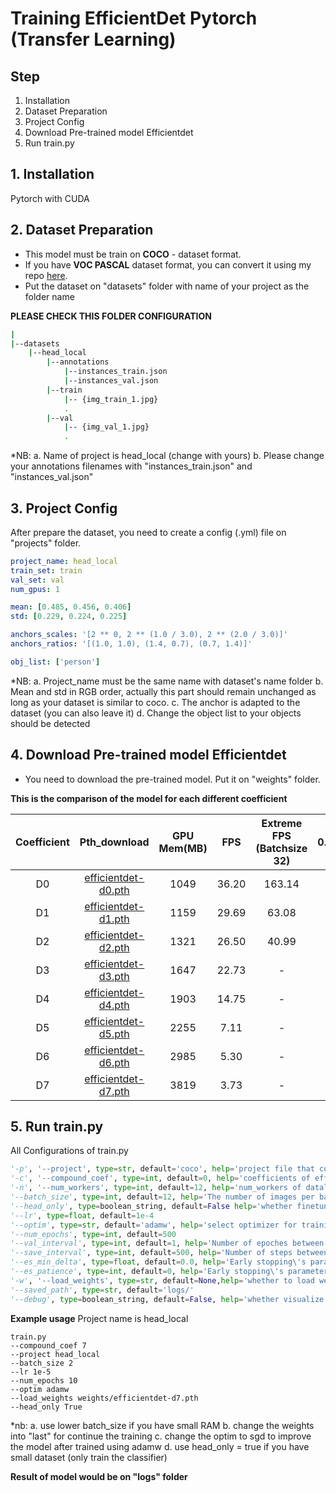 # Training EfficientDet Pytorch (Transfer Learning)
## Step
1. Installation
2. Dataset Preparation
3. Project Config 
4. Download Pre-trained model Efficientdet
5. Run train.py

## 1. Installation
Pytorch with CUDA


## 2. Dataset Preparation

- This model must be train on **COCO** - dataset format. 
- If you have **VOC PASCAL** dataset format, you can convert it using my repo [here](??????????).
- Put the dataset on "datasets" folder with name of your project as the folder name

**PLEASE CHECK THIS FOLDER CONFIGURATION**
```bash
|
|--datasets
    |--head_local
        |--annotations
            |--instances_train.json
            |--instances_val.json
        |--train
            |-- {img_train_1.jpg}
            .
        |--val
            |-- {img_val_1.jpg}
            .
```
*NB:
a. Name of project is head_local (change with yours)
b. Please change your annotations filenames with "instances_train.json" and "instances_val.json"

## 3. Project Config
After prepare the dataset, you need to create a config (.yml) file on "projects" folder.
```yaml
project_name: head_local 
train_set: train
val_set: val
num_gpus: 1

mean: [0.485, 0.456, 0.406]
std: [0.229, 0.224, 0.225]

anchors_scales: '[2 ** 0, 2 ** (1.0 / 3.0), 2 ** (2.0 / 3.0)]'
anchors_ratios: '[(1.0, 1.0), (1.4, 0.7), (0.7, 1.4)]'

obj_list: ['person']
```
*NB:
a. Project_name must be the same name with dataset's name folder
b. Mean and std in RGB order, actually this part should remain unchanged as long as your dataset is similar to coco.
c. The anchor is adapted to the dataset (you can also leave it)
d. Change the object list to your objects should be detected

## 4. Download Pre-trained model Efficientdet
- You need to download the pre-trained model. Put it on "weights" folder.

**This is the comparison of the model for each different coefficient**

| Coefficient | Pth_download | GPU Mem(MB) | FPS | Extreme FPS (Batchsize 32) | mAP 0.5:0.95(this repo) | mAP 0.5:0.95(paper) |
| :-----: | :-----: | :------: | :------: | :------: | :-----: | :-----: |
| D0 | [efficientdet-d0.pth](https://github.com/zylo117/Yet-Another-Efficient-Pytorch/releases/download/1.0/efficientdet-d0.pth) | 1049 | 36.20 | 163.14 | 33.1 | 33.8
| D1 | [efficientdet-d1.pth](https://github.com/zylo117/Yet-Another-Efficient-Pytorch/releases/download/1.0/efficientdet-d1.pth) | 1159 | 29.69 | 63.08 | 38.8 | 39.6
| D2 | [efficientdet-d2.pth](https://github.com/zylo117/Yet-Another-Efficient-Pytorch/releases/download/1.0/efficientdet-d2.pth) | 1321 | 26.50 | 40.99 | 42.1 | 43.0
| D3 | [efficientdet-d3.pth](https://github.com/zylo117/Yet-Another-Efficient-Pytorch/releases/download/1.0/efficientdet-d3.pth) | 1647 | 22.73 | - | 45.6 | 45.8
| D4 | [efficientdet-d4.pth](https://github.com/zylo117/Yet-Another-Efficient-Pytorch/releases/download/1.0/efficientdet-d4.pth) | 1903 | 14.75 | - | 48.8 | 49.4
| D5 | [efficientdet-d5.pth](https://github.com/zylo117/Yet-Another-Efficient-Pytorch/releases/download/1.0/efficientdet-d5.pth) | 2255 | 7.11 | - | 50.2 | 50.7
| D6 | [efficientdet-d6.pth](https://github.com/zylo117/Yet-Another-Efficient-Pytorch/releases/download/1.0/efficientdet-d6.pth) | 2985 | 5.30 | - | 50.7 | 51.7
| D7 | [efficientdet-d7.pth](https://github.com/zylo117/Yet-Another-Efficient-Pytorch/releases/download/1.0/efficientdet-d7.pth) | 3819 | 3.73 | - | 51.2 | 52.2
## 5. Run train.py
All Configurations of train.py
```python
'-p', '--project', type=str, default='coco', help='project file that contains parameters'
'-c', '--compound_coef', type=int, default=0, help='coefficients of efficientdet'
'-n', '--num_workers', type=int, default=12, help='num_workers of dataloader'
'--batch_size', type=int, default=12, help='The number of images per batch among all devices'
'--head_only', type=boolean_string, default=False help='whether finetunes only the regressor and the classifier, useful in early stage convergence or small/easy dataset'
'--lr', type=float, default=1e-4
'--optim', type=str, default='adamw', help='select optimizer for training, suggest using \'admaw\' until the very final stage then switch to \'sgd\''
'--num_epochs', type=int, default=500
'--val_interval', type=int, default=1, help='Number of epoches between valing phases'
'--save_interval', type=int, default=500, help='Number of steps between saving'
'--es_min_delta', type=float, default=0.0, help='Early stopping\'s parameter: minimum change loss to qualify as an improvement'
'--es_patience', type=int, default=0, help='Early stopping\'s parameter: number of epochs with no improvement after which training will be stopped. Set to 0 to disable this technique.'
'-w', '--load_weights', type=str, default=None,help='whether to load weights from a checkpoint, set None to initialize, set \'last\' to load last checkpoint'
'--saved_path', type=str, default='logs/'
'--debug', type=boolean_string, default=False, help='whether visualize the predicted boxes of training, the output images will be in test/'
```
**Example usage**
Project name is head_local
```
train.py 
--compound_coef 7 
--project head_local 
--batch_size 2 
--lr 1e-5 
--num_epochs 10 
--optim adamw
--load_weights weights/efficientdet-d7.pth 
--head_only True
```
*nb: 
a. use lower batch_size if you have small RAM
b. change the weights into "last" for continue the training
c. change the optim to sgd to improve the model after trained using adamw
d. use head_only = true if you have small dataset (only train the classifier)

**Result of model would be on "logs" folder**